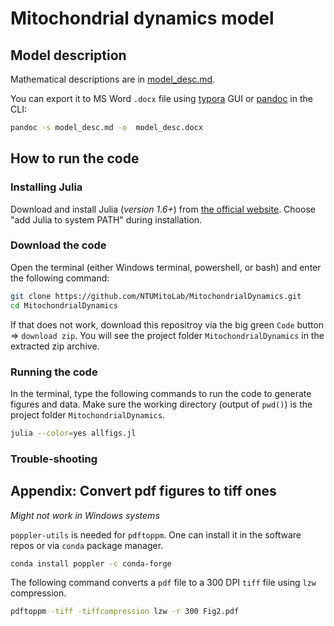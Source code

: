 # Mitochondrial dynamics model

## Model description

Mathematical descriptions are in [model_desc.md](model_desc.md).

You can export it to MS Word `.docx` file using [typora](https://typora.io) GUI or [pandoc](https://pandoc.org) in the CLI:


```bash
pandoc -s model_desc.md -o  model_desc.docx
```

## How to run the code

### Installing Julia

Download and install Julia (*version 1.6+*) from [the official website](https://julialang.org/downloads/). Choose "add Julia to system PATH" during installation.

### Download the code

Open the terminal (either Windows terminal, powershell, or bash) and enter the following command:

```bash
git clone https://github.com/NTUMitoLab/MitochondrialDynamics.git
cd MitochondrialDynamics
```

If that does not work, download this repositroy via the big green `Code` button => `download zip`. You will see the project folder `MitochondrialDynamics` in the extracted zip archive.

### Running the code

In the terminal, type the following commands to run the code to generate figures and data. Make sure the working directory (output of `pwd()`) is the project folder `MitochondrialDynamics`.

```bash
julia --color=yes allfigs.jl
```

### Trouble-shooting


## Appendix: Convert pdf figures to tiff ones

*Might not work in Windows systems*

`poppler-utils` is needed for `pdftoppm`. One can install it in the software repos or via `conda` package manager.

```bash
conda install poppler -c conda-forge
```

The following command converts a `pdf` file to a 300 DPI `tiff` file using `lzw` compression.

```bash
pdftoppm -tiff -tiffcompression lzw -r 300 Fig2.pdf
```
